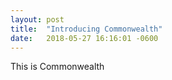 ```yaml
---
layout: post
title:  "Introducing Commonwealth"
date:   2018-05-27 16:16:01 -0600
---
```


This is Commonwealth
